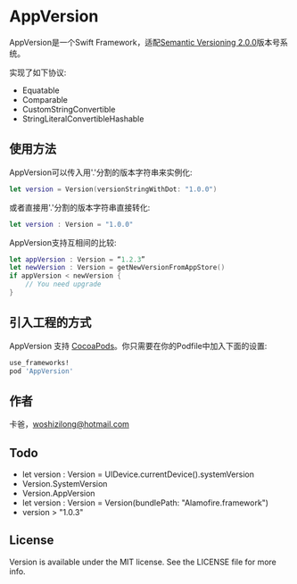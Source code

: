 # AppVersion

AppVersion是一个Swift Framework，适配[Semantic Versioning 2.0.0](http://semver.org)版本号系统。

实现了如下协议:

* Equatable
* Comparable
* CustomStringConvertible
* StringLiteralConvertibleHashable


## 使用方法

AppVersion可以传入用'.'分割的版本字符串来实例化:

```swift
let version = Version(versionStringWithDot: "1.0.0")
```

或者直接用'.'分割的版本字符串直接转化:

```swift
let version : Version = "1.0.0"
```

AppVersion支持互相间的比较:

```swift
let appVersion : Version = “1.2.3”
let newVersion : Version = getNewVersionFromAppStore()
if appVersion < newVersion {
    // You need upgrade
}
```


## 引入工程的方式

AppVersion 支持 [CocoaPods](http://cocoapods.org)。你只需要在你的Podfile中加入下面的设置:

```ruby
use_frameworks!
pod 'AppVersion'
```


## 作者

卡爸，woshizilong@hotmail.com  


## Todo
* let version : Version = UIDevice.currentDevice().systemVersion
* Version.SystemVersion
* Version.AppVersion
* let version : Version = Version(bundlePath: "Alamofire.framework")
* version > "1.0.3"

## License

Version is available under the MIT license. See the LICENSE file for more info.

